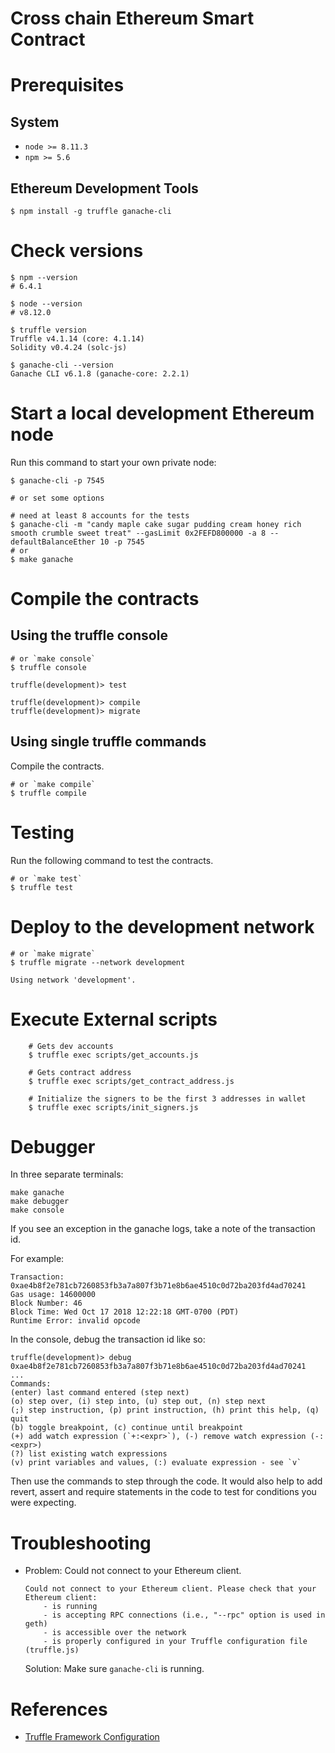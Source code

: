 # Cross chain Ethereum Smart Contract

# Prerequisites

## System

* `node >= 8.11.3`
* `npm >= 5.6`

## Ethereum Development Tools

    $ npm install -g truffle ganache-cli

# Check versions

    $ npm --version
    # 6.4.1

    $ node --version
    # v8.12.0

    $ truffle version
    Truffle v4.1.14 (core: 4.1.14)
    Solidity v0.4.24 (solc-js)

    $ ganache-cli --version
    Ganache CLI v6.1.8 (ganache-core: 2.2.1)

# Start a local development Ethereum node

Run this command to start your own private node:

    $ ganache-cli -p 7545

    # or set some options

    # need at least 8 accounts for the tests
    $ ganache-cli -m "candy maple cake sugar pudding cream honey rich smooth crumble sweet treat" --gasLimit 0x2FEFD800000 -a 8 --defaultBalanceEther 10 -p 7545
    # or
    $ make ganache

# Compile the contracts

## Using the truffle console

    # or `make console`
    $ truffle console

    truffle(development)> test

    truffle(development)> compile
    truffle(development)> migrate

## Using single truffle commands

Compile the contracts.

    # or `make compile`
    $ truffle compile

# Testing

Run the following command to test the contracts.

    # or `make test`
    $ truffle test

# Deploy to the development network

    # or `make migrate`
    $ truffle migrate --network development

    Using network 'development'.

# Execute External scripts

```
    # Gets dev accounts
    $ truffle exec scripts/get_accounts.js

    # Gets contract address
    $ truffle exec scripts/get_contract_address.js

    # Initialize the signers to be the first 3 addresses in wallet
    $ truffle exec scripts/init_signers.js
```

# Debugger

In three separate terminals:

    make ganache
    make debugger
    make console

If you see an exception in the ganache logs, take a note of the transaction id.

For example:

    Transaction: 0xae4b8f2e781cb7260853fb3a7a807f3b71e8b6ae4510c0d72ba203fd4ad70241
    Gas usage: 14600000
    Block Number: 46
    Block Time: Wed Oct 17 2018 12:22:18 GMT-0700 (PDT)
    Runtime Error: invalid opcode

In the console, debug the transaction id like so:

    truffle(development)> debug 0xae4b8f2e781cb7260853fb3a7a807f3b71e8b6ae4510c0d72ba203fd4ad70241
    ...
    Commands:
    (enter) last command entered (step next)
    (o) step over, (i) step into, (u) step out, (n) step next
    (;) step instruction, (p) print instruction, (h) print this help, (q) quit
    (b) toggle breakpoint, (c) continue until breakpoint
    (+) add watch expression (`+:<expr>`), (-) remove watch expression (-:<expr>)
    (?) list existing watch expressions
    (v) print variables and values, (:) evaluate expression - see `v`

Then use the commands to step through the code.
It would also help to add revert, assert and require statements in the code to test for conditions you were expecting.
    
# Troubleshooting

* Problem: Could not connect to your Ethereum client.

      Could not connect to your Ethereum client. Please check that your Ethereum client:
          - is running
          - is accepting RPC connections (i.e., "--rpc" option is used in geth)
          - is accessible over the network
          - is properly configured in your Truffle configuration file (truffle.js)

  Solution: Make sure `ganache-cli` is running.

# References

* [Truffle Framework Configuration](http://truffleframework.com/docs/advanced/configuration>)

